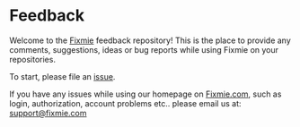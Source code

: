 # Feedback

Welcome to the [Fixmie](https://fixmie.com) feedback repository! This is the
place to provide any comments, suggestions, ideas or bug reports while using
Fixmie on your repositories. 

To start, please file an [issue](https://github.com/fixmie/feedback/issues/new/choose).

If you have any issues while using our homepage on
[Fixmie.com](https://fixmie.com), such as login, authorization, account
problems etc.. please email us at: [support@fixmie.com](mailto:support@fixmie.com)
